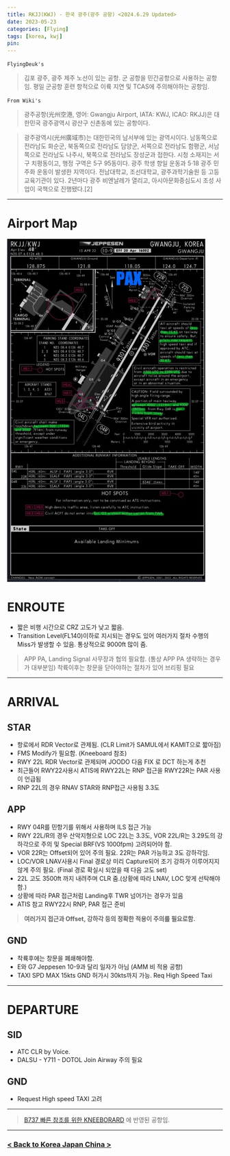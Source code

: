 ```yaml
---
title: RKJJ(KWJ) - 한국 광주(광주 공항) <2024.6.29 Updated>
date: 2023-05-23
categories: [Flying]
tags: [korea, kwj]
pin:
---
```


`FlyingDeuk's`
>김포 광주, 광주 제주 노선이 있는 공항. 군 공항을 민간공항으로 사용하는 공항임. 평일 군공항 훈련 항적으로 이륙 지연 및 TCAS에 주의해야하는 공항임.

`From Wiki's`
>광주공항(光州空港, 영어: Gwangju Airport, IATA: KWJ, ICAO: RKJJ)은 대한민국 광주광역시 광산구 신촌동에 있는 공항이다.

>광주광역시(光州廣域市)는 대한민국의 남서부에 있는 광역시이다. 남동쪽으로 전라남도 화순군, 북동쪽으로 전라남도 담양군, 서쪽으로 전라남도 함평군, 서남쪽으로 전라남도 나주시, 북쪽으로 전라남도 장성군과 접한다. 시청 소재지는 서구 치평동이고, 행정 구역은 5구 95동이다. 광주 학생 항일 운동과 5·18 광주 민주화 운동이 발생한 지역이다. 전남대학교, 조선대학교, 광주과학기술원 등 고등 교육기관이 있다. 2년마다 광주 비엔날레가 열리고, 아시아문화중심도시 조성 사업이 국책으로 진행됐다.[2]

-------

# Airport Map
![kwj](/img/flying/airport/kwj_ap.jpg)


# ENROUTE
- 짧은 비행 시간으로 CRZ 고도가 낮고 짧음.
- Transition Level(FL140)이하로 지시되는 경우도 있어 여러가지 절차 수행의 Miss가 발생할 수 있음. 통상적으로 9000ft 많이 줌. 

> APP PA, Landing Signal 사무장과 협의 필요함. (통상 APP PA 생략하는 경우가 대부분임)
> 착륙이후는 창문을 닫아야하는 절차가 있어 브리핑 필요


--------

# ARRIVAL

## STAR
- 항로에서 RDR Vector로 관제됨. (CLR Limit가 SAMUL에서 KAMIT으로 짧아짐)
- FMS Modify가 필요함. (Kneeboard 참조)
- RWY 22L RDR Vector로 관제되며 JOODO 다음 FIX 로 DCT 하는게 추천
- 최근들어 RWY22사용시 ATIS에 RWY22L는 RNP 접근을 RWY22R는 PAR 사용이 언급됨
- RNP 22L의 경우 RNAV STAR와 RNP접근 사용됨 3.3도


## APP
- RWY 04R를 민항기를 위해서 사용하며 ILS 접근 가능
- RWY 22L/R의 경우 산악지형으로 LOC 22L는 3.3도, VOR 22L/R는 3.29도의 강하각으로 주의 및 Special BRF(VS 1000fpm) 고려되어야 함. 
- VOR 22R는 Offset되어 있어 주의 필요. 22R는 PAR 가능하고 3도 강하각임. 
- LOC/VOR LNAV사용시 Final 경로상 미리 Capture되어 조기 강하가 이루어지지않게 주의 필요. (Final 경로 확실시 되었을 때 다음 고도 set)
- 22L 고도 3500ft 까지 내려주며 CLR 줌.(상황에 따라 LNAV, LOC 맞게 선탁해야함.)
- 상황에 따라 PAR 접근처럼 Landing후 TWR 넘어가는 경우가 있음
- ATIS 참고 RWY22시 RNP, PAR 접근 준비

> **여러가지 접근과 Offset, 강하각 등의 정확한 적용이 주의를 필요로함.**


## GND
- 착륙후에는 창문을 폐쇄해야함. 
- E와 G7 Jeppesen 10-9과 달리 일자가 아님 (AMM 비 적용 공항)
- TAXI SPD MAX 15kts GND 허가시 30kts까지 가능. Req High Speed Taxi


-------

# DEPARTURE
## SID
- ATC CLR by Voice. 
- DALSU - Y711 - DOTOL Join Airway 주의 필요

## GND
- Request High speed TAXI 고려

----

> [B737 빠른 참조를 위한 KNEEBORARD](/posts/B737-kneeboard/) 에 반영된 공항임. 

----


### [< Back to Korea Japan China >](/posts/KoreaJapanChina/)
